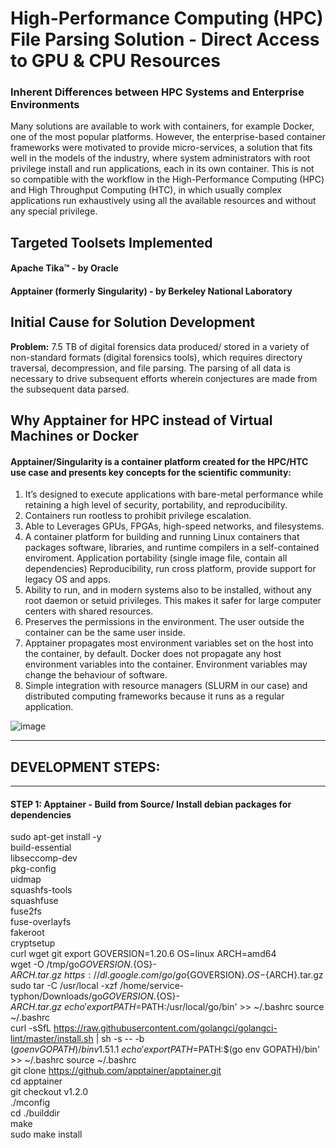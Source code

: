# High-Performance Computing (HPC) File Parsing Solution - Direct Access to GPU & CPU Resources
### Inherent Differences between HPC Systems and Enterprise Environments
Many solutions are available to work with containers, for example Docker, one of the most popular platforms. However, the enterprise-based container frameworks were motivated to provide micro-services, a solution that fits well in the models of the industry, where system administrators with root privilege install and run applications, each in its own container. This is not so compatible with the workflow in the High-Performance Computing (HPC) and High Throughput Computing (HTC), in which usually complex applications run exhaustively using all the available resources and without any special privilege.

## Targeted Toolsets Implemented
#### Apache Tika™ - by Oracle
#### Apptainer (formerly Singularity) - by Berkeley National Laboratory

## Initial Cause for Solution Development
**Problem:** 7.5 TB of digital forensics data produced/ stored in a variety of non-standard formats (digital forensics tools), which requires directory traversal, decompression, and file parsing. The parsing of all data is necessary to drive subsequent efforts wherein conjectures are made from the subsequent data parsed. 

## Why Apptainer for HPC instead of Virtual Machines or Docker
#### Apptainer/Singularity is a container platform created for the HPC/HTC use case and presents key concepts for the scientific community:
1. It’s designed to execute applications with bare-metal performance while retaining a high level of security, portability, and reproducibility.
2. Containers run rootless to prohibit privilege escalation.
3. Able to Leverages GPUs, FPGAs, high-speed networks, and filesystems.
4. A container platform for building and running Linux containers that packages software, libraries, and runtime compilers in a self-contained enviroment. Application portability (single image file, contain all dependencies) Reproducibility, run cross platform, provide support for legacy OS and apps.
5. Ability to run, and in modern systems also to be installed, without any root daemon or setuid privileges. This makes it safer for large computer centers with shared resources.
6. Preserves the permissions in the environment. The user outside the container can be the same user inside.
7. Apptainer propagates most environment variables set on the host into the container, by default. Docker does not propagate any host environment variables into the container. Environment variables may change the behaviour of software.  
8. Simple integration with resource managers (SLURM in our case) and distributed computing frameworks because it runs as a regular application. 

![image](https://github.com/alexander-labarge/hpc-tika-build/assets/103531175/945a382c-3488-4c65-a743-44f0a704c7a5)

_______________________________________________________________________
## DEVELOPMENT STEPS:
_______________________________________________________________________

#### STEP 1: Apptainer - Build from Source/ Install debian packages for dependencies
sudo apt-get install -y \
    build-essential \
    libseccomp-dev \
    pkg-config \
    uidmap \
    squashfs-tools \
    squashfuse \
    fuse2fs \
    fuse-overlayfs \
    fakeroot \
    cryptsetup \
    curl wget git
export GOVERSION=1.20.6 OS=linux ARCH=amd64 \
wget -O /tmp/go${GOVERSION}.${OS}-${ARCH}.tar.gz \
  https://dl.google.com/go/go${GOVERSION}.${OS}-${ARCH}.tar.gz \
sudo tar -C /usr/local -xzf /home/service-typhon/Downloads/go${GOVERSION}.${OS}-${ARCH}.tar.gz \
echo 'export PATH=$PATH:/usr/local/go/bin' >> ~/.bashrc
source ~/.bashrc \
curl -sSfL https://raw.githubusercontent.com/golangci/golangci-lint/master/install.sh | sh -s -- -b $(go env GOPATH)/bin v1.51.1 \
echo 'export PATH=$PATH:$(go env GOPATH)/bin' >> ~/.bashrc
source ~/.bashrc \
git clone https://github.com/apptainer/apptainer.git \
cd apptainer \
git checkout v1.2.0 \
./mconfig \
cd ./builddir \
make \
sudo make install
